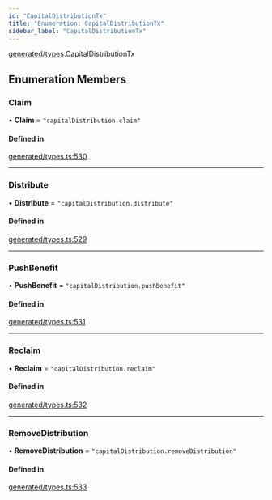```yaml
---
id: "CapitalDistributionTx"
title: "Enumeration: CapitalDistributionTx"
sidebar_label: "CapitalDistributionTx"
---
```


[generated/types](../../../../modules/Generated/Types/Types.md).CapitalDistributionTx

## Enumeration Members

### Claim

• **Claim** = ``"capitalDistribution.claim"``

#### Defined in

[generated/types.ts:530](https://github.com/F-OBrien/polymesh-sdk/blob/012f1745/src/generated/types.ts#L530)

___

### Distribute

• **Distribute** = ``"capitalDistribution.distribute"``

#### Defined in

[generated/types.ts:529](https://github.com/F-OBrien/polymesh-sdk/blob/012f1745/src/generated/types.ts#L529)

___

### PushBenefit

• **PushBenefit** = ``"capitalDistribution.pushBenefit"``

#### Defined in

[generated/types.ts:531](https://github.com/F-OBrien/polymesh-sdk/blob/012f1745/src/generated/types.ts#L531)

___

### Reclaim

• **Reclaim** = ``"capitalDistribution.reclaim"``

#### Defined in

[generated/types.ts:532](https://github.com/F-OBrien/polymesh-sdk/blob/012f1745/src/generated/types.ts#L532)

___

### RemoveDistribution

• **RemoveDistribution** = ``"capitalDistribution.removeDistribution"``

#### Defined in

[generated/types.ts:533](https://github.com/F-OBrien/polymesh-sdk/blob/012f1745/src/generated/types.ts#L533)
